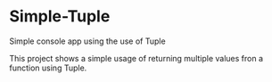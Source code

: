 # Simple-Tuple
Simple console app using the use of Tuple

This project shows a simple usage of returning multiple values fron a function using Tuple.
